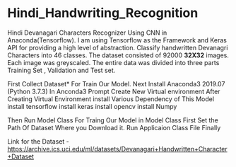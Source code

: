 # Hindi_Handwriting_Recognition
Hindi Devanagari Characters Recognizer Using CNN in Anaconda(Tensorflow).
I am using Tensorflow as the Framework and Keras API for providing a high level of abstraction.
Classify handwritten Devanagri Characters into 46 classes. The dataset consisted of 92000 **32X32** images. Each image was greyscaled. The entire data was divided into three parts Training Set , Validation and Test set.

First Collect Dataset* For Train Our Model.
Next Install Anaconda3 2019.07 (Python 3.7.3)
In Anconda3 Prompt Create New Virtual environment
After Creating Virtual Environment 
 install Various Dependency of This Model
     install tensorflow
     install keras 
     install opencv
     install Numpy
     
Then Run Model Class For Traing Our Model in Model Class First Set the Path Of Dataset Where you Download it.
                  Run Applicaion Class File Finally     
                 
 Link for the Dataset - https://archive.ics.uci.edu/ml/datasets/Devanagari+Handwritten+Character+Dataset                 
